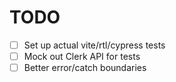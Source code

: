 # TODO

- [ ] Set up actual vite/rtl/cypress tests
- [ ] Mock out Clerk API for tests
- [ ] Better error/catch boundaries
